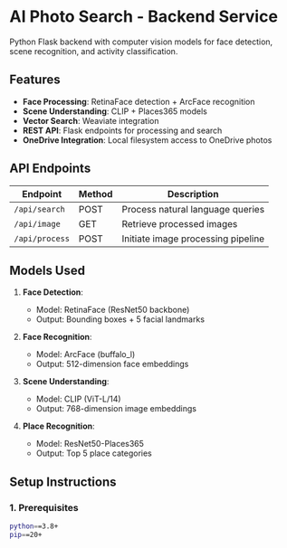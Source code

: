 # AI Photo Search - Backend Service

Python Flask backend with computer vision models for face detection, scene recognition, and activity classification.

## Features
- **Face Processing**: RetinaFace detection + ArcFace recognition
- **Scene Understanding**: CLIP + Places365 models
- **Vector Search**: Weaviate integration
- **REST API**: Flask endpoints for processing and search
- **OneDrive Integration**: Local filesystem access to OneDrive photos

## API Endpoints

| Endpoint | Method | Description |
|----------|--------|-------------|
| `/api/search` | POST | Process natural language queries |
| `/api/image` | GET | Retrieve processed images |
| `/api/process` | POST | Initiate image processing pipeline |

## Models Used

1. **Face Detection**:
   - Model: RetinaFace (ResNet50 backbone)
   - Output: Bounding boxes + 5 facial landmarks

2. **Face Recognition**:
   - Model: ArcFace (buffalo_l)
   - Output: 512-dimension face embeddings

3. **Scene Understanding**:
   - Model: CLIP (ViT-L/14)
   - Output: 768-dimension image embeddings

4. **Place Recognition**:
   - Model: ResNet50-Places365
   - Output: Top 5 place categories

## Setup Instructions

### 1. Prerequisites
```bash
python==3.8+
pip==20+